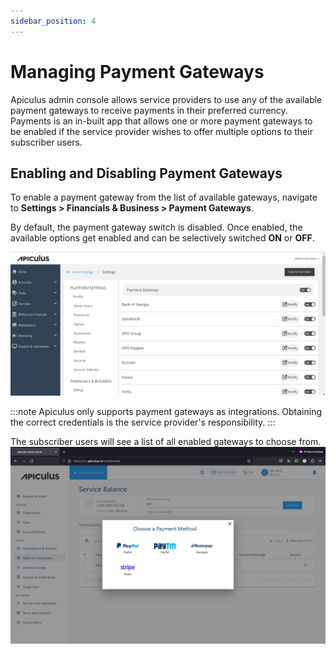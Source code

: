 ```yaml
---
sidebar_position: 4
---
```

# Managing Payment Gateways

Apiculus admin console allows service providers to use any of the available payment gateways to receive payments in their preferred currency. Payments is an in-built app that allows one or more payment gateways to be enabled if the service provider wishes to offer multiple options to their subscriber users.

## Enabling and Disabling Payment Gateways
To enable a payment gateway from the list of available gateways, navigate to **Settings > Financials & Business > Payment Gateways**. 

By default, the payment gateway switch is disabled. Once enabled, the available options get enabled and can be selectively switched **ON** or **OFF**.

![Enabling and Disabling Payment Gateways](img/ManagingPaymentGateways1.png)

:::note
Apiculus only supports payment gateways as integrations. Obtaining the correct credentials is the service provider's responsibility.
:::

The subscriber users will see a list of all enabled gateways to choose from.
![Enabling and Disabling Payment Gateways](img/ManagingPaymentGateways2.png)






